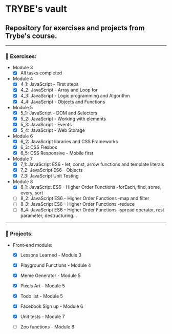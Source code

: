 # TRYBE's vault

## Repository for exercises and projects from Trybe's course.

----

### :book: Exercises:
  * Module 3
    - [x] All tasks completed
    
  * Module 4
    - [x] 4_1: JavaScript - First steps
    - [x] 4_2: JavaScript - Array and Loop for
    - [x] 4_3: JavaScript - Logic programming and Algorithm
    - [x] 4_4: JavaScript - Objects and Functions
 
 * Module 5
    - [x] 5_1: JavaScript - DOM and Selectors
    - [x] 5_2: JavaScript - Working with elements
    - [x] 5_3: JavaScript - Events
    - [x] 5_4: JavaScript - Web Storage
    
* Module 6
    - [x] 6_2: JavaScript libraries and CSS Frameworks
    - [x] 6_3: CSS Flexbox
    - [x] 6_5: CSS Responsive - Mobile first
 
* Module 7
    - [x] 7_1: JavaScript ES6 - let, const, arrow functions and template literals
    - [x] 7_2: JavaScript ES6 - Objects
    - [x] 7_3: JavaScript Unit Testing

* Module 8
    - [x] 8_1: JavaScript ES6 - Higher Order Functions -forEach, find, some, every, sort
    - [ ] 8_2: JavaScript ES6 - Higher Order Functions -map and filter
    - [ ] 8_3: JavaScript ES6 - Higher Order Functions -reduce
    - [ ] 8_4: JavaScript ES6 - Higher Order Functions -spread operator, rest parameter, destructuring...
 ----
 ### :wrench: Projects:
  * Front-end module:
  
    - [x] Lessons Learned - Module 3
    - [x] Playground Functions - Module 4
    - [x] Meme Generator - Module 5
    - [x] Pixels Art - Module 5
    - [x] Todo list - Module 5
    - [x] Facebook Sign up - Module 6
    - [x] Unit tests - Module 7
    - [ ] Zoo functions - Module 8 
    
